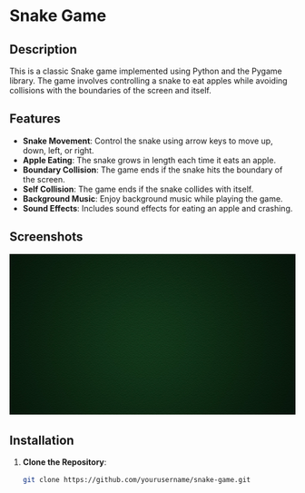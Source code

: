 # Snake Game

## Description

This is a classic Snake game implemented using Python and the Pygame library. The game involves controlling a snake to eat apples while avoiding collisions with the boundaries of the screen and itself.

## Features

- **Snake Movement**: Control the snake using arrow keys to move up, down, left, or right.
- **Apple Eating**: The snake grows in length each time it eats an apple.
- **Boundary Collision**: The game ends if the snake hits the boundary of the screen.
- **Self Collision**: The game ends if the snake collides with itself.
- **Background Music**: Enjoy background music while playing the game.
- **Sound Effects**: Includes sound effects for eating an apple and crashing.

## Screenshots

![Game Screenshot](resources/background.jpg)

## Installation

1. **Clone the Repository**:
   ```bash
   git clone https://github.com/yourusername/snake-game.git
